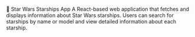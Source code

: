 🚀 Star Wars Starships App
A React-based web application that fetches and displays information about Star Wars starships. Users can search for starships by name or model and view detailed information about each starship.
